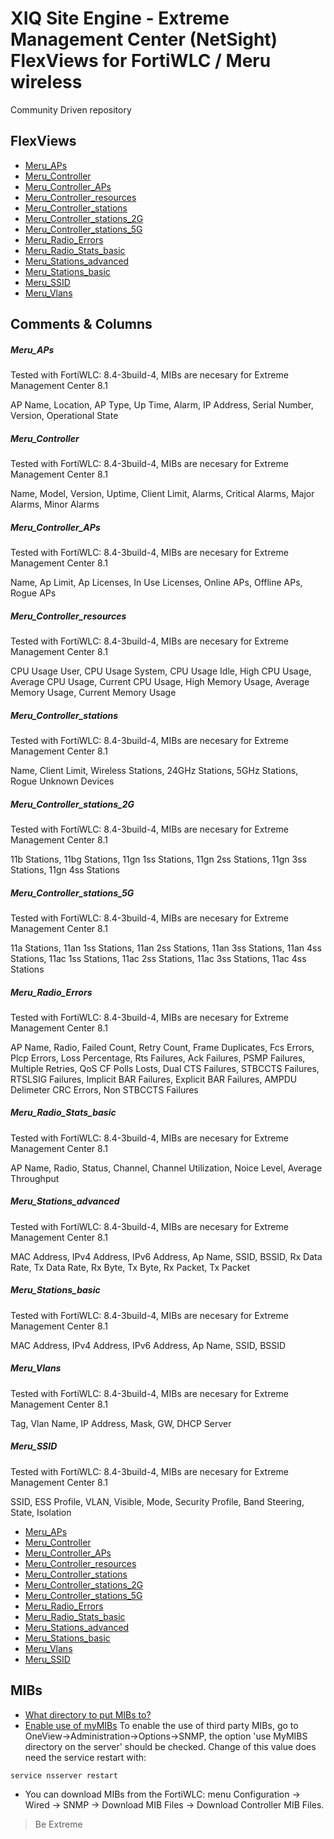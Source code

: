 # XIQ Site Engine - Extreme Management Center (NetSight) FlexViews for FortiWLC / Meru wireless

Community Driven repository


## FlexViews
* [Meru_APs](tpl/Meru_APs.tpl?raw=true)
* [Meru_Controller](tpl/Meru_Controller.tpl?raw=true)
* [Meru_Controller_APs](tpl/Meru_Controller_APs.tpl?raw=true)
* [Meru_Controller_resources](tpl/Meru_Controller_resources.tpl?raw=true)
* [Meru_Controller_stations](tpl/Meru_Controller_stations.tpl?raw=true)
* [Meru_Controller_stations_2G](tpl/Meru_Controller_stations_2G.tpl?raw=true)
* [Meru_Controller_stations_5G](tpl/Meru_Controller_stations_5G.tpl?raw=true)
* [Meru_Radio_Errors](tpl/Meru_Radio_Errors.tpl?raw=true)
* [Meru_Radio_Stats_basic](tpl/Meru_Radio_Stats_basic.tpl?raw=true)
* [Meru_Stations_advanced](tpl/Meru_Stations_advanced.tpl?raw=true)
* [Meru_Stations_basic](tpl/Meru_Stations_basic.tpl?raw=true)
* [Meru_SSID](tpl/Meru_SSID.tpl?raw=true)
* [Meru_Vlans](tpl/Meru_Vlans.tpl?raw=true)


## Comments & Columns

##### Meru_APs
Tested with FortiWLC: 8.4-3build-4, MIBs are necesary for Extreme Management Center 8.1

AP Name, Location, AP Type, Up Time, Alarm, IP Address, Serial Number, Version, Operational State

##### Meru_Controller
Tested with FortiWLC: 8.4-3build-4, MIBs are necesary for Extreme Management Center 8.1

Name, Model, Version, Uptime, Client Limit, Alarms, Critical Alarms, Major Alarms, Minor Alarms

##### Meru_Controller_APs
Tested with FortiWLC: 8.4-3build-4, MIBs are necesary for Extreme Management Center 8.1

Name, Ap Limit, Ap Licenses, In Use Licenses, Online APs, Offline APs, Rogue APs

##### Meru_Controller_resources
Tested with FortiWLC: 8.4-3build-4, MIBs are necesary for Extreme Management Center 8.1

CPU Usage User, CPU Usage System, CPU Usage Idle, High CPU Usage, Average CPU Usage, Current CPU Usage, High Memory Usage, Average Memory Usage, Current Memory Usage

##### Meru_Controller_stations
Tested with FortiWLC: 8.4-3build-4, MIBs are necesary for Extreme Management Center 8.1

Name, Client Limit, Wireless Stations, 24GHz Stations, 5GHz Stations, Rogue Unknown Devices

##### Meru_Controller_stations_2G
Tested with FortiWLC: 8.4-3build-4, MIBs are necesary for Extreme Management Center 8.1

11b Stations, 11bg Stations, 11gn 1ss Stations, 11gn 2ss Stations, 11gn 3ss Stations, 11gn 4ss Stations

##### Meru_Controller_stations_5G
Tested with FortiWLC: 8.4-3build-4, MIBs are necesary for Extreme Management Center 8.1

11a Stations, 11an 1ss Stations, 11an 2ss Stations, 11an 3ss Stations, 11an 4ss Stations, 11ac 1ss Stations, 11ac 2ss Stations, 11ac 3ss Stations, 11ac 4ss Stations

##### Meru_Radio_Errors
Tested with FortiWLC: 8.4-3build-4, MIBs are necesary for Extreme Management Center 8.1

AP Name, Radio, Failed Count, Retry Count, Frame Duplicates, Fcs Errors, Plcp Errors, Loss Percentage, Rts Failures, Ack Failures, PSMP Failures, Multiple Retries, QoS CF Polls Losts, Dual CTS Failures, STBCCTS Failures, RTSLSIG Failures, Implicit BAR Failures, Explicit BAR Failures, AMPDU Delimeter CRC Errors, Non STBCCTS Failures

##### Meru_Radio_Stats_basic
Tested with FortiWLC: 8.4-3build-4, MIBs are necesary for Extreme Management Center 8.1

AP Name, Radio, Status, Channel, Channel Utilization, Noice Level, Average Throughput

##### Meru_Stations_advanced
Tested with FortiWLC: 8.4-3build-4, MIBs are necesary for Extreme Management Center 8.1

MAC Address, IPv4 Address, IPv6 Address, Ap Name, SSID, BSSID, Rx Data Rate, Tx Data Rate, Rx Byte, Tx Byte, Rx Packet, Tx Packet

##### Meru_Stations_basic
Tested with FortiWLC: 8.4-3build-4, MIBs are necesary for Extreme Management Center 8.1

MAC Address, IPv4 Address, IPv6 Address, Ap Name, SSID, BSSID

##### Meru_Vlans
Tested with FortiWLC: 8.4-3build-4, MIBs are necesary for Extreme Management Center 8.1

Tag, Vlan Name, IP Address, Mask, GW, DHCP Server

##### Meru_SSID
Tested with FortiWLC: 8.4-3build-4, MIBs are necesary for Extreme Management Center 8.1

SSID, ESS Profile, VLAN, Visible, Mode, Security Profile, Band Steering, State, Isolation


* [Meru_APs](sample/Meru_APs.PNG?raw=true)
* [Meru_Controller](sample/Meru_Controller.PNG?raw=true)
* [Meru_Controller_APs](sample/Meru_Controller_APs.PNG?raw=true)
* [Meru_Controller_resources](sample/Meru_Controller_resources.PNG?raw=true)
* [Meru_Controller_stations](sample/Meru_Controller_stations.PNG?raw=true)
* [Meru_Controller_stations_2G](sample/Meru_Controller_stations_2G.PNG?raw=true)
* [Meru_Controller_stations_5G](sample/Meru_Controller_stations_5G.PNG?raw=true)
* [Meru_Radio_Errors](sample/Meru_Radio_Errors.PNG?raw=true)
* [Meru_Radio_Stats_basic](sample/Meru_Radio_Stats_basic.PNG?raw=true)
* [Meru_Stations_advanced](sample/Meru_Stations_advanced.PNG?raw=true)
* [Meru_Stations_basic](sample/Meru_Stations_basic.PNG?raw=true)
* [Meru_Vlans](sample/Meru_Vlans.PNG?raw=true)
* [Meru_SSID](sample/Meru_SSID.PNG?raw=true)

## MIBs
* [What directory to put MIBs to?](https://extremeportal.force.com/ExtrArticleDetail?an=000080448)
* [Enable use of myMIBs](https://emc.extremenetworks.com/content/oneview/docs/admin/options/docs/ov_admin_options_snmp.html)
To enable the use of third party MIBs, go to OneView->Administration->Options->SNMP, the option 'use MyMIBS directory on the server' should be checked. Change of this value does need the service restart with:
```bash
service nsserver restart
```
* You can download MIBs from the FortiWLC: menu Configuration -> Wired -> SNMP -> Download MIB Files -> Download Controller MIB Files.

>Be Extreme
